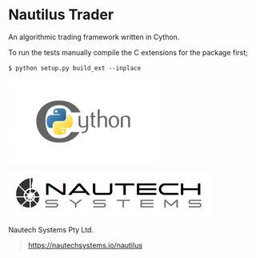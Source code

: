 # Nautilus Trader
An algorithmic trading framework written in Cython.

To run the tests manually compile the C extensions for the package first;

    $ python setup.py build_ext --inplace

![Alt text](documentation/assets/cython-logo-small.jpeg "cython")

![Alt text](documentation/assets/nautechsystems_logo_small.png "logo")

Nautech Systems Pty Ltd.

> https://nautechsystems.io/nautilus
